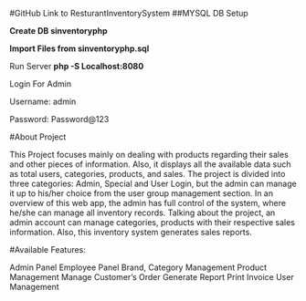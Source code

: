 #GitHub Link to ResturantInventorySystem
##MYSQL DB Setup


**Create DB sinventoryphp**

**Import Files from sinventoryphp.sql**

Run Server **php -S Localhost:8080**

Login For Admin

Username: admin

Password: Password@123


#About Project

This Project focuses mainly on dealing with products regarding their sales and other pieces of information. Also, it displays all the available data such as total users, categories, products, and sales. The project is divided into three categories: Admin, Special and User Login, but the admin can manage it up to his/her choice from the user group management section. In an overview of this web app, the admin has full control of the system, where he/she can manage all inventory records. Talking about the project, an admin account can manage categories, products with their respective sales information. Also, this inventory system generates sales reports. 

#Available Features:

Admin Panel
Employee Panel
Brand, Category Management
Product Management
Manage Customer’s Order
Generate Report
Print Invoice
User Management

